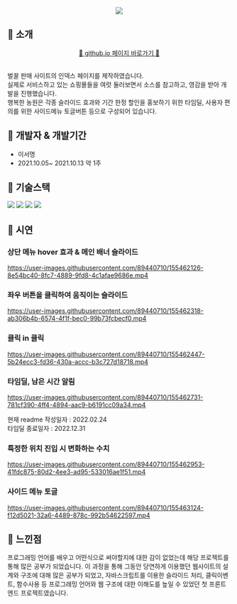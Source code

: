 <p align="center"><img src="https://capsule-render.vercel.app/api?type=waving&color=ffbb00&width=1000&height=190&section=header&text=행복한 농원&fontSize=60&fontColor=ffffff&fontAlignY=40" /></p>

## :honey_pot: 소개
<p align="center"><a href="https://seomyeong.github.io/honey/" target="_blank">💛 github.io 페이지 바로가기 💛</a></p><br>
벌꿀 판매 사이트의 인덱스 페이지를 제작하였습니다. <br>
실제로 서비스하고 있는 쇼핑몰들을 여럿 둘러보면서 소스를 참고하고, 영감을 받아 개발을 진행했습니다. <br>
행복한 농원은 각종 슬라이드 효과와 기간 한정 할인을 홍보하기 위한 타임딜, 사용자 편의를 위한 사이드메뉴 토글버튼 등으로 구성되어 있습니다.

## :honey_pot: 개발자 & 개발기간
+ 이서명
+ 2021.10.05~ 2021.10.13 약 1주

## :honey_pot: 기술스택
<img src="https://img.shields.io/badge/HTML5-E34F26?style=flat-square&logo=HTML5&logoColor=white"/> <img src="https://img.shields.io/badge/CSS3-1572B6?style=flat-square&logo=CSS3&logoColor=white"/> <img src="https://img.shields.io/badge/JavaScript-F7DF1E?style=flat-square&logo=JavaScript&logoColor=white"/> <img src="https://img.shields.io/badge/jQuery-0769AD?style=flat-square&logo=jQuery&logoColor=white"/>

## :honey_pot: 시연

### 상단 메뉴 hover 효과 & 메인 배너 슬라이드
https://user-images.githubusercontent.com/89440710/155462126-8e54bc40-8fc7-4889-9fd8-4c1afae9686e.mp4

### 좌우 버튼을 클릭하여 움직이는 슬라이드
https://user-images.githubusercontent.com/89440710/155462318-ab306b4b-6574-4f1f-bec0-99b73fcbecf0.mp4

### 클릭 in 클릭
https://user-images.githubusercontent.com/89440710/155462447-5b24ecc3-fd36-430a-accc-b3c727d18718.mp4

### 타임딜, 남은 시간 알림
https://user-images.githubusercontent.com/89440710/155462731-781cf390-4ff4-4894-aac9-b6191cc09a34.mp4

<p>현재 readme 작성일자 : 2022.02.24<br>
타임딜 종료일자 : 2022.12.31</p>

### 특정한 위치 진입 시 변화하는 수치
https://user-images.githubusercontent.com/89440710/155462953-41fdc875-80d2-4ee3-ad95-533016ae1f51.mp4

### 사이드 메뉴 토글
https://user-images.githubusercontent.com/89440710/155463124-f12d5021-32a6-4489-878c-992b54622597.mp4


## :honey_pot: 느낀점
프로그래밍 언어를 배우고 어떤식으로 써야할지에 대한 감이 없었는데 해당 프로젝트를 통해 많은 공부가 되었습니다.
이 과정을 통해 그동안 당연하게 이용했던 웹사이트의 설계와 구조에 대해 많은 공부가 되었고, 자바스크립트를 이용한 슬라이드 처리, 클릭이벤트, 함수사용 등 프로그래밍 언어와 웹 구조에 대한 이해도를 높일 수 있었던 첫 프론트엔드 프로젝트였습니다. 
